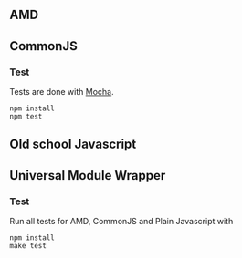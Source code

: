 ## AMD


## CommonJS

### Test

Tests are done with [Mocha](http://visionmedia.github.io/mocha/).

    npm install
    npm test

## Old school Javascript


## Universal Module Wrapper

### Test

Run all tests for AMD, CommonJS and Plain Javascript with

    npm install
    make test





